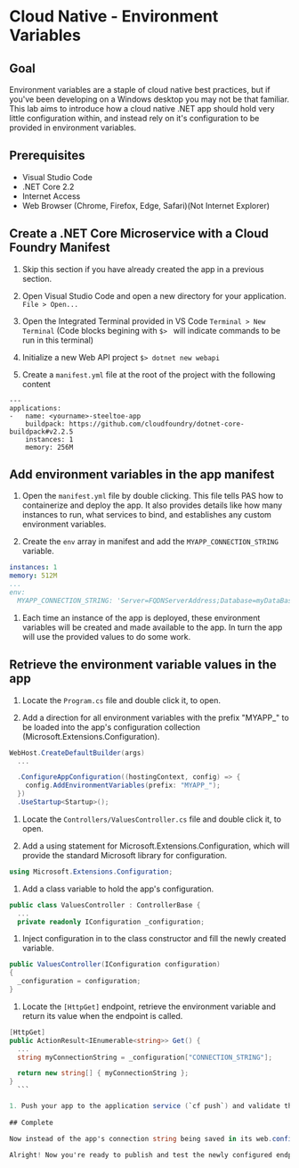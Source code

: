 # Cloud Native - Environment Variables

## Goal

Environment variables are a staple of cloud native best practices, but if you've been developing on a Windows desktop you may not be that familiar. This lab aims to introduce how a cloud native .NET app should hold very little configuration within, and instead rely on it's configuration to be provided in environment variables.

## Prerequisites

- Visual Studio Code
- .NET Core 2.2
- Internet Access
- Web Browser (Chrome, Firefox, Edge, Safari)(Not Internet Explorer)

## Create a .NET Core Microservice with a Cloud Foundry Manifest

1. Skip this section if you have already created the app in a previous section.

1. Open Visual Studio Code and open a new directory for your application. `File > Open...`

1. Open the Integrated Terminal provided in VS Code `Terminal > New Terminal` (Code blocks begining with `$> ` will indicate commands to be run in this terminal)

1. Initialize a new Web API project `$> dotnet new webapi`

1. Create a `manifest.yml` file at the root of the project with the following content

```
---
applications:
-   name: <yourname>-steeltoe-app
    buildpack: https://github.com/cloudfoundry/dotnet-core-buildpack#v2.2.5
    instances: 1
    memory: 256M
```

## Add environment variables in the app manifest

1. Open the `manifest.yml` file by double clicking. This file tells PAS how to containerize and deploy the app. It also provides details like how many instances to run, what services to bind, and establishes any custom environment variables.

1. Create the `env` array in manifest and add the `MYAPP_CONNECTION_STRING` variable.
  ```yml
  instances: 1
  memory: 512M
  ...
  env:
    MYAPP_CONNECTION_STRING: 'Server=FQDNServerAddress;Database=myDataBase;User Id=myUsername;Password=myPassword;'
  ```

1. Each time an instance of the app is deployed, these environment variables will be created and made available to the app. In turn the app will use the provided values to do some work.

## Retrieve the environment variable values in the app

1. Locate the `Program.cs` file and double click it, to open.

1. Add a direction for all environment variables with the prefix "MYAPP_" to be loaded into the app's configuration collection (Microsoft.Extensions.Configuration).
  ```cs
  WebHost.CreateDefaultBuilder(args)
    ...

    .ConfigureAppConfiguration((hostingContext, config) => {
      config.AddEnvironmentVariables(prefix: "MYAPP_");
    })
    .UseStartup<Startup>();
  ```

1. Locate the `Controllers/ValuesController.cs` file and double click it, to open.

1. Add a using statement for Microsoft.Extensions.Configuration, which will provide the standard Microsoft library for configuration.
```cs
using Microsoft.Extensions.Configuration;
```

1. Add a class variable to hold the app's configuration.
  ```cs
  public class ValuesController : ControllerBase {
    ...
    private readonly IConfiguration _configuration;
  ```

1. Inject configuration in to the class constructor and fill the newly created variable.
  ```cs
public ValuesController(IConfiguration configuration)
{
	_configuration = configuration;
}
  ```

1. Locate the `[HttpGet]` endpoint, retrieve the environment variable and return its value when the endpoint is called.
  ```cs
  [HttpGet]
  public ActionResult<IEnumerable<string>> Get() {
    ...
    string myConnectionString = _configuration["CONNECTION_STRING"];

    return new string[] { myConnectionString };
  }
    ```

1. Push your app to the application service (`cf push`) and validate that the connection string defined in the manifest is returned when you browse to the `/api/values` endpoint.
    
## Complete

Now instead of the app's connection string being saved in its web.config or being hard coded in the app, it's being provided at run time. This opens quite a few cloud native "doors" for us. We can build the app once and move it through different spaces (or environments), each providing a different backing data store (in the form of a connection string).

Alright! Now you're ready to publish and test the newly configured endpoint.
